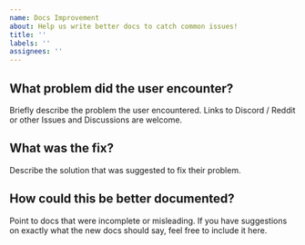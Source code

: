 ```yaml
---
name: Docs Improvement
about: Help us write better docs to catch common issues!
title: ''
labels: ''
assignees: ''
---
```


## What problem did the user encounter?

Briefly describe the problem the user encountered. Links to Discord / Reddit or other Issues and Discussions are welcome.

## What was the fix?

Describe the solution that was suggested to fix their problem.

## How could this be better documented?

Point to docs that were incomplete or misleading.
If you have suggestions on exactly what the new docs should say, feel free to include it here.
